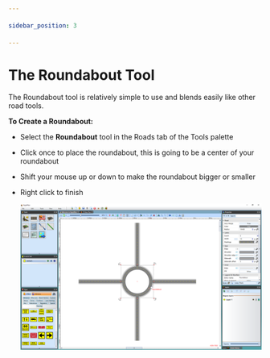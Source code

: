 ```yaml
---

sidebar_position: 3

---
```

# The Roundabout Tool

The Roundabout tool is relatively simple to use and blends easily like other road tools.

**To Create a Roundabout:**

- Select the **Roundabout** tool in the Roads tab of the Tools palette
- Click once to place the roundabout, this is going to be a center of your roundabout
- Shift your mouse up or down to make the roundabout bigger or smaller
- Right click to finish

    ![Roundabout](./assets/Roundabout.png)
